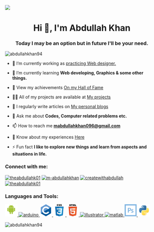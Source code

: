 <img src="https://lh3.googleusercontent.com/8wd0OE51Ntw-zu8KmV7qHZv1riUIPo01qZwNSe7wBYRtXf0WKCeSOFjOg24sY1TLnQxG4bQKbAWw_XjogCpy-54=w1280">

<h1 align="center">Hi 👋, I'm Abdullah Khan</h1>
<h3 align="center">Today I may be an option but in future I'll be your need.</h3>

<p align="left"> <img src="https://komarev.com/ghpvc/?username=abdullahkhan94&label=Profile%20views&color=0e75b6&style=flat" alt="abdullahkhan94" /> </p>

- 🔭 I’m currently working as [practicing Web designer.](https://sites.google.com/bseee.uiu.ac.bd/mabdullahkhan/home)

- 🌱 I’m currently learning **Web developing, Graphics & some other things.**

- 🎉 View my achievements [On my Hall of Fame](https://sites.google.com/bseee.uiu.ac.bd/mabdullahkhan/achievements)

- 👨‍💻 All of my projects are available at [My projects](https://sites.google.com/bseee.uiu.ac.bd/mabdullahkhan/projects)

- 📝 I regularly write articles on [My personal blogs](https://sites.google.com/bseee.uiu.ac.bd/mabdullahkhan/blogs)

- 💬 Ask me about **Codes, Computer related problems etc.**

- 📫 How to reach me **mabdullahkhan096@gmail.com**

- 📄 Know about my experiences [Here](https://sites.google.com/bseee.uiu.ac.bd/mabdullahkhan/experience)

- ⚡ Fun fact **I like to explore new things and learn from aspects and situations in life.**

<h3 align="left">Connect with me:</h3>
<p align="left">
<a href="https://twitter.com/theabdullahk01" target="blank"><img align="center" src="https://cdn.jsdelivr.net/npm/simple-icons@3.0.1/icons/twitter.svg" alt="theabdullahk01" height="30" width="40" /></a>
<a href="https://linkedin.com/in/m-abdullahkhan" target="blank"><img align="center" src="https://cdn.jsdelivr.net/npm/simple-icons@3.0.1/icons/linkedin.svg" alt="m-abdullahkhan" height="30" width="40" /></a>
<a href="https://fb.com/createwithabdullah" target="blank"><img align="center" src="https://cdn.jsdelivr.net/npm/simple-icons@3.0.1/icons/facebook.svg" alt="createwithabdullah" height="30" width="40" /></a>
<a href="https://instagram.com/theabdullahk01" target="blank"><img align="center" src="https://cdn.jsdelivr.net/npm/simple-icons@3.0.1/icons/instagram.svg" alt="theabdullahk01" height="30" width="40" /></a>
</p>

<h3 align="left">Languages and Tools:</h3>
<p align="left"> <a href="https://developer.android.com" target="_blank"> <img src="https://raw.githubusercontent.com/devicons/devicon/master/icons/android/android-original-wordmark.svg" alt="android" width="40" height="40"/> </a> <a href="https://www.arduino.cc/" target="_blank"> <img src="https://cdn.worldvectorlogo.com/logos/arduino-1.svg" alt="arduino" width="40" height="40"/> </a> <a href="https://www.cprogramming.com/" target="_blank"> <img src="https://raw.githubusercontent.com/devicons/devicon/master/icons/c/c-original.svg" alt="c" width="40" height="40"/> </a> <a href="https://www.w3schools.com/css/" target="_blank"> <img src="https://raw.githubusercontent.com/devicons/devicon/master/icons/css3/css3-original-wordmark.svg" alt="css3" width="40" height="40"/> </a> <a href="https://www.w3.org/html/" target="_blank"> <img src="https://raw.githubusercontent.com/devicons/devicon/master/icons/html5/html5-original-wordmark.svg" alt="html5" width="40" height="40"/> </a> <a href="https://www.adobe.com/in/products/illustrator.html" target="_blank"> <img src="https://www.vectorlogo.zone/logos/adobe_illustrator/adobe_illustrator-icon.svg" alt="illustrator" width="40" height="40"/> </a> <a href="https://www.mathworks.com/" target="_blank"> <img src="https://raw.githubusercontent.com/simple-icons/simple-icons/master/icons/mathworks.svg" alt="matlab" width="40" height="40"/> </a> <a href="https://www.photoshop.com/en" target="_blank"> <img src="https://raw.githubusercontent.com/devicons/devicon/master/icons/photoshop/photoshop-line.svg" alt="photoshop" width="40" height="40"/> </a> <a href="https://www.python.org" target="_blank"> <img src="https://raw.githubusercontent.com/devicons/devicon/master/icons/python/python-original.svg" alt="python" width="40" height="40"/> </a> </p>

<p><img align="center" src="https://github-readme-stats.vercel.app/api/top-langs?username=abdullahkhan94&show_icons=true&locale=en&layout=compact" alt="abdullahkhan94" /></p>

<!--
**AbdullahKhan94/AbdullahKhan94** is a ✨ _special_ ✨ repository because its `README.md` (this file) appears on your GitHub profile.

Here are some ideas to get you started:

-  ... 
- 🌱 I’m currently learning ...
- 👯 I’m looking to collaborate on ...
- 🤔 I’m looking for help with ...
- 💬 Ask me about ...
- 📫 How to reach me: ...
- 😄 Pronouns: ...
- ⚡ Fun fact: ...
-->
